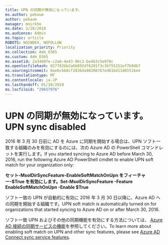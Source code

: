 ```yaml
---
title: UPN の同期が無効になっています。
ms.author: pebaum
author: pebaum
manager: mnirkhe
ms.date: 3/20/2018
ms.audience: Admin
ms.topic: article
ROBOTS: NOINDEX, NOFOLLOW
localization_priority: Priority
ms.collection: Adm_O365
ms.custom: Adm_O365
ms.assetid: 2a3489fe-c2a8-4e43-96c2-be4b3c5e978c
ms.openlocfilehash: 027782bb2a6b892df6201f3c3bf55151ef7b9db7
ms.sourcegitcommit: 0ae6cbb8cf2836da98300767ed81b411d6551bee
ms.translationtype: MT
ms.contentlocale: ja-JP
ms.lasthandoff: 01/30/2019
ms.locfileid: "29657976"
---
```

# <a name="upn-sync-disabled"></a><span data-ttu-id="1483a-102">UPN の同期が無効になっています。</span><span class="sxs-lookup"><span data-stu-id="1483a-102">UPN sync disabled</span></span>

<span data-ttu-id="1483a-103">2016 年 3 月 30 日前に AD を Azure に同期を開始する場合は、UPN ソフト一致する組織のみを有効にするのには、次の Azure AD の PowerShell コマンドレットを実行します。</span><span class="sxs-lookup"><span data-stu-id="1483a-103">If you started syncing to Azure AD before March 30, 2016, run the following Azure AD PowerShell cmdlet to enable UPN soft match for your organization only:</span></span>
  
 <span data-ttu-id="1483a-104">**セット-MsolDirSyncFeature-EnableSoftMatchOnUpn をフィーチャー-$True を有効にします。**</span><span class="sxs-lookup"><span data-stu-id="1483a-104">**Set-MsolDirSyncFeature -Feature EnableSoftMatchOnUpn -Enable $True**</span></span>
  
<span data-ttu-id="1483a-105">ソフト一致の UPN が自動的に有効に 2016 年 3 月 30 日以降に、Azure AD への同期を開始する組織です。</span><span class="sxs-lookup"><span data-stu-id="1483a-105">UPN soft match is automatically turned on for organizations that started syncing to Azure AD on or after March 30, 2016.</span></span>
  
<span data-ttu-id="1483a-106">ソフト一致 UPN およびその他の同期機能を有効にする方法については、 [Azure AD 接続の同期サービスの機能](https://docs.microsoft.com/azure/active-directory/connect/active-directory-aadconnectsyncservice-features)を参照してください。</span><span class="sxs-lookup"><span data-stu-id="1483a-106">To learn more about enabling soft match on UPN and other sync features, please see [Azure AD Connect sync service features](https://docs.microsoft.com/azure/active-directory/connect/active-directory-aadconnectsyncservice-features).</span></span>
  

